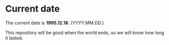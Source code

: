 # Current date

The current date is **1995.12.18.** (YYYY.MM.DD.)

This repository will be good when the world ends, so we will know how long it lasted.